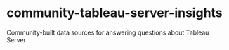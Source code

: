 # community-tableau-server-insights
Community-built data sources for answering questions about Tableau Server
